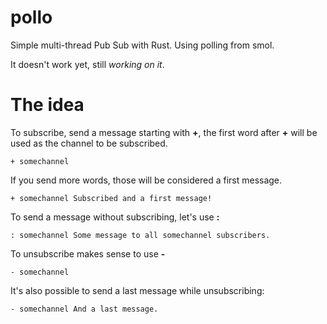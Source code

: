 # pollo

Simple multi-thread Pub Sub with Rust. Using polling from smol.

It doesn't work yet, still _working on it_.

# The idea

To subscribe, send a message starting with **+**, the first word after **+** will be
used as the channel to be subscribed.

    + somechannel

If you send more words, those will be considered a first message.

    + somechannel Subscribed and a first message!

To send a message without subscribing, let's use **:**

    : somechannel Some message to all somechannel subscribers.

To unsubscribe makes sense to use **-**

    - somechannel

It's also possible to send a last message while unsubscribing:

    - somechannel And a last message.
